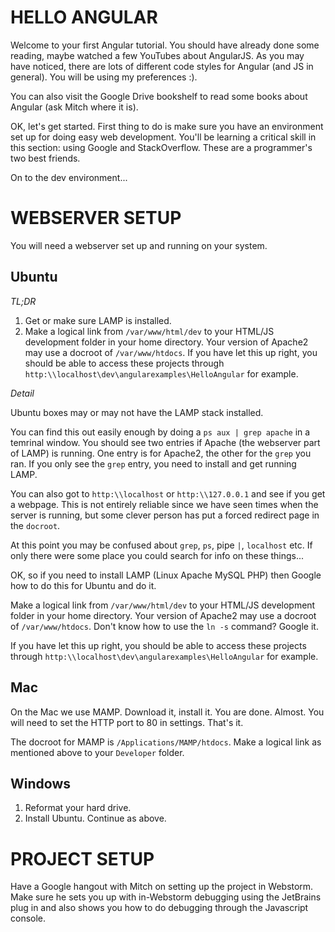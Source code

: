 HELLO ANGULAR
=============

Welcome to your first Angular tutorial. You should have already done some reading, maybe watched a few YouTubes about
AngularJS. As you may have noticed, there are lots of different code styles for Angular (and JS in general). You will
be using my preferences :).

You can also visit the Google Drive bookshelf to read some books about Angular (ask Mitch where it is).

OK, let's get started. First thing to do is make sure you have an environment set up for doing easy web development. 
You'll be learning a critical skill in this section: using Google and StackOverflow. These are a programmer's two
best friends.

On to the dev environment...

WEBSERVER SETUP
===============

You will need a webserver set up and running on your system. 

Ubuntu
------

*TL;DR*

1. Get or make sure LAMP is installed.
2. Make a logical link from `/var/www/html/dev` to your HTML/JS development folder in your home directory. Your version
   of Apache2 may use a docroot of `/var/www/htdocs`. If you have let this up right, you should be able to access these
   projects through `http:\\localhost\dev\angularexamples\HelloAngular` for example.


*Detail*

Ubuntu boxes may or may not have the LAMP stack installed.

You can find this out easily enough by doing a `ps aux | grep apache` in a temrinal window. You should see two entries 
if Apache (the webserver part of LAMP) is running. One entry is for Apache2, the other for the `grep` you ran. If you 
only see the `grep` entry, you need to install and get running LAMP.

You can also got to `http:\\localhost` or `http:\\127.0.0.1` and see if you get a webpage. This is not entirely
reliable since we have seen times when the server is running, but some clever person has put a forced redirect page
in the `docroot`.

At this point you may be confused about `grep`, `ps`, pipe `|`, `localhost` etc. If only there were some place you could
search for info on these things...

OK, so if you need to install LAMP (Linux Apache MySQL PHP) then Google how to do this for Ubuntu and do it.

Make a logical link from `/var/www/html/dev` to your HTML/JS development folder in your home directory. Your version
of Apache2 may use a docroot of `/var/www/htdocs`.  Don't know how to use the `ln -s` command? Google it.
   
If you have let this up right, you should be able to access these projects through 
`http:\\localhost\dev\angularexamples\HelloAngular` for example.
   
Mac
---

On the Mac we use MAMP. Download it, install it. You are done. Almost. You will need to set the HTTP port to 80 in settings.
That's it.

The docroot for MAMP is `/Applications/MAMP/htdocs`. Make a logical link as mentioned above to your `Developer` folder.

Windows
-------

1. Reformat your hard drive.
2. Install Ubuntu. Continue as above.



 PROJECT SETUP
 =============
 
 Have a Google hangout with Mitch on setting up the project in Webstorm. Make sure he sets you up with in-Webstorm
 debugging using the JetBrains plug in and also shows you how to do debugging through the Javascript console.
 
 